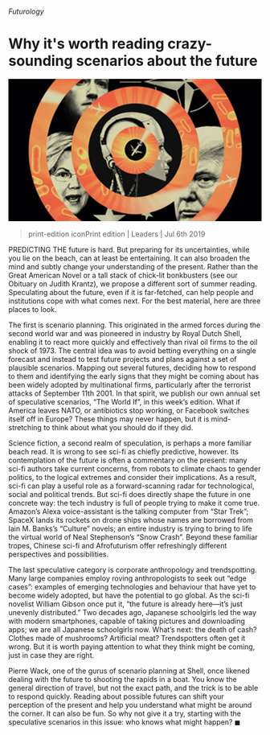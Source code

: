 ###### Futurology

# Why it's worth reading crazy-sounding scenarios about the future 

![image](images/20190706_LDD010_0.jpg) 

> print-edition iconPrint edition | Leaders | Jul 6th 2019 

PREDICTING THE future is hard. But preparing for its uncertainties, while you lie on the beach, can at least be entertaining. It can also broaden the mind and subtly change your understanding of the present. Rather than the Great American Novel or a tall stack of chick-lit bonkbusters (see our Obituary on Judith Krantz), we propose a different sort of summer reading. Speculating about the future, even if it is far-fetched, can help people and institutions cope with what comes next. For the best material, here are three places to look. 

The first is scenario planning. This originated in the armed forces during the second world war and was pioneered in industry by Royal Dutch Shell, enabling it to react more quickly and effectively than rival oil firms to the oil shock of 1973. The central idea was to avoid betting everything on a single forecast and instead to test future projects and plans against a set of plausible scenarios. Mapping out several futures, deciding how to respond to them and identifying the early signs that they might be coming about has been widely adopted by multinational firms, particularly after the terrorist attacks of September 11th 2001. In that spirit, we publish our own annual set of speculative scenarios, “The World If”, in this week’s edition. What if America leaves NATO, or antibiotics stop working, or Facebook switches itself off in Europe? These things may never happen, but it is mind-stretching to think about what you should do if they did. 

Science fiction, a second realm of speculation, is perhaps a more familiar beach read. It is wrong to see sci-fi as chiefly predictive, however. Its contemplation of the future is often a commentary on the present: many sci-fi authors take current concerns, from robots to climate chaos to gender politics, to the logical extremes and consider their implications. As a result, sci-fi can play a useful role as a forward-scanning radar for technological, social and political trends. But sci-fi does directly shape the future in one concrete way: the tech industry is full of people trying to make it come true. Amazon’s Alexa voice-assistant is the talking computer from “Star Trek”; SpaceX lands its rockets on drone ships whose names are borrowed from Iain M. Banks’s “Culture” novels; an entire industry is trying to bring to life the virtual world of Neal Stephenson’s “Snow Crash”. Beyond these familiar tropes, Chinese sci-fi and Afrofuturism offer refreshingly different perspectives and possibilities. 

The last speculative category is corporate anthropology and trendspotting. Many large companies employ roving anthropologists to seek out “edge cases”: examples of emerging technologies and behaviour that have yet to become widely adopted, but have the potential to go global. As the sci-fi novelist William Gibson once put it, “the future is already here—it’s just unevenly distributed.” Two decades ago, Japanese schoolgirls led the way with modern smartphones, capable of taking pictures and downloading apps; we are all Japanese schoolgirls now. What’s next: the death of cash? Clothes made of mushrooms? Artificial meat? Trendspotters often get it wrong. But it is worth paying attention to what they think might be coming, just in case they are right. 

Pierre Wack, one of the gurus of scenario planning at Shell, once likened dealing with the future to shooting the rapids in a boat. You know the general direction of travel, but not the exact path, and the trick is to be able to respond quickly. Reading about possible futures can shift your perception of the present and help you understand what might be around the corner. It can also be fun. So why not give it a try, starting with the speculative scenarios in this issue: who knows what might happen? ◼ 

